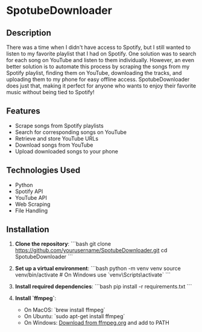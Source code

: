 
# SpotubeDownloader

## Description

There was a time when I didn't have access to Spotify, but I still wanted to listen to my favorite playlist that I had on Spotify. One solution was to search for each song on YouTube and listen to them individually. However, an even better solution is to automate this process by scraping the songs from my Spotify playlist, finding them on YouTube, downloading the tracks, and uploading them to my phone for easy offline access. SpotubeDownloader does just that, making it perfect for anyone who wants to enjoy their favorite music without being tied to Spotify!

## Features

- Scrape songs from Spotify playlists
- Search for corresponding songs on YouTube
- Retrieve and store YouTube URLs
- Download songs from YouTube
- Upload downloaded songs to your phone

## Technologies Used

- Python
- Spotify API
- YouTube API
- Web Scraping
- File Handling

## Installation

1. **Clone the repository**:
   \`\`\`bash
   git clone https://github.com/yourusername/SpotubeDownloader.git
   cd SpotubeDownloader
   \`\`\`

2. **Set up a virtual environment**:
   \`\`\`bash
   python -m venv venv
   source venv/bin/activate  # On Windows use \`venv\Scripts\activate\`
   \`\`\`

3. **Install required dependencies**:
   \`\`\`bash
   pip install -r requirements.txt
   \`\`\`

4. **Install \`ffmpeg\`**:
   - On MacOS: \`brew install ffmpeg\`
   - On Ubuntu: \`sudo apt-get install ffmpeg\`
   - On Windows: [Download from ffmpeg.org](https://ffmpeg.org/download.html) and add to PATH
